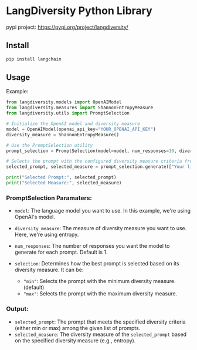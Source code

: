 # LangDiversity Python Library

pypi project: https://pypi.org/project/langdiversity/

## Install

```bash
pip install langchain
```

## Usage

Example:

```python
from langdiversity.models import OpenAIModel
from langdiversity.measures import ShannonEntropyMeasure
from langdiversity.utils import PromptSelection

# Initialize the OpenAI model and diversity measure
model = OpenAIModel(openai_api_key="YOUR_OPENAI_API_KEY")
diversity_measure = ShannonEntropyMeasure()

# Use the PromptSelection utility
prompt_selection = PromptSelection(model=model, num_responses=10, diversity_measure=diversity_measure)

# Selects the prompt with the configured diversity measure criteria from the LLM's 10 responses
selected_prompt, selected_measure = prompt_selection.generate(["Your list of prompts here..."])

print("Selected Prompt:", selected_prompt)
print("Selected Measure:", selected_measure)
```

### PromptSelection Paramaters:

- `model`: The language model you want to use. In this example, we're using OpenAI's model.

- `diversity_measure`: The measure of diversity measure you want to use. Here, we're using entropy.

- `num_responses`: The number of responses you want the model to generate for each prompt. Default is 1.

- `selection`: Determines how the best prompt is selected based on its diversity measure. It can be:

  - `"min"`: Selects the prompt with the minimum diversity measure. (default)
  - `"max"`: Selects the prompt with the maximum diversity measure.

### Output:

- `selected_prompt`: The prompt that meets the specified diversity criteria (either min or max) among the given list of prompts.
- `selected_measure`: The diversity measure of the `selected_prompt` based on the specified diversity measure (e.g., entropy).
